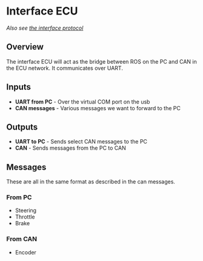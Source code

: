# Interface ECU

_Also see [the interface protocol](./Interface-ECU-Protocol.md)_

## Overview 
The interface ECU will act as the bridge between ROS on the PC and CAN
in the ECU network. It communicates over UART.

## Inputs
- **UART from PC** - Over the virtual COM port on the usb
- **CAN messages** - Various messages we want to forward to the PC

## Outputs
- **UART to PC** - Sends select CAN messages to the PC
- **CAN** - Sends messages from the PC to CAN

## Messages 

These are all in the same format as described in the can messages.

### From PC
- Steering
- Throttle
- Brake

### From CAN
- Encoder